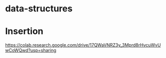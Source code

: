 # data-structures
# Insertion
https://colab.research.google.com/drive/17QWaVNRZ3y_3Mprd8rHvcuWvUwCoWQwd?usp=sharing
